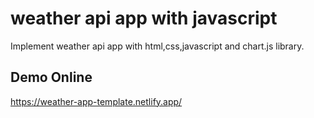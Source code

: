 # weather api app with javascript
Implement weather api app with html,css,javascript and chart.js library.
## Demo Online 
https://weather-app-template.netlify.app/
